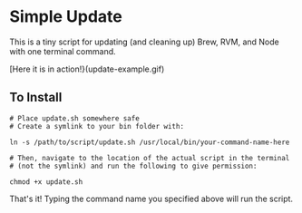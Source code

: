 # Simple Update

This is a tiny script for updating (and cleaning up) Brew, RVM, and Node with one terminal command.

[Here it is in action!}(update-example.gif)

## To Install

```Shell
# Place update.sh somewhere safe
# Create a symlink to your bin folder with:

ln -s /path/to/script/update.sh /usr/local/bin/your-command-name-here

# Then, navigate to the location of the actual script in the terminal 
# (not the symlink) and run the following to give permission:

chmod +x update.sh
```

That's it! Typing the command name you specified above will run the script.
